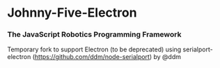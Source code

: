 # Johnny-Five-Electron
### The JavaScript Robotics Programming Framework

Temporary fork to support Electron (to be deprecated)
using serialport-electron (https://github.com/ddm/node-serialport) by @ddm

<!--

    Hello!

    Please don't edit this file!

    If you'd like to make changes to the readme contents, please make them in the tpl/.readme.md file. If you'd like to add an example:

    1. Add the file in `eg/`
    2. Add a breadboard image in `docs/breadboards`
    3. Add an entry to `tpl/programs.json`.
    4. Generated the markdown with: `grunt examples`







































-->
